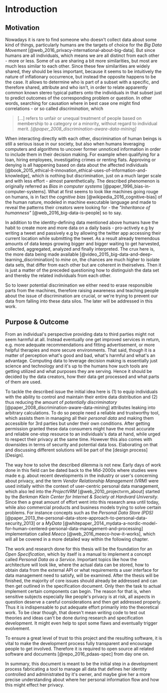 Introduction
==========================================



## Motivation

Nowadays it is rare to find someone who doesn't collect data about some kind of things, 
particularly humans are the targets of choice for the *Big Data Movement* 
[@web_2016_privacy-international-about-big-data]. But since humans are all individuals, which 
means we are all distinct from each other - more or less.
Some of us are sharing a bit more similarities, but most are much less similar to each other.
Since these few similarities are widely shared, they should be less important, because it seems 
to be intuitively the nature of inflationary occurrence, but instead the opposite happens to be 
the case. It allows to determine who is part of a subset with a specific, and therefore shared, 
attribute and who isn't, in order to relate apparently common known stereo typical patters onto 
the individuals in that subset just to predict outcomes of the corresponding problem or question. 
In other words, searching for causation where in best case one might find correlations - or so 
called *discrimination*, which

>   [...] refers to unfair or unequal treatment of people based on membership to a category or a
>   minority, without regard to individual merit. *[@paper_2008_discrimination-aware-data-mining]*

When interacting directly with each other, discrimination of human beings is still a serious issue 
in our society, but also when humans leveraging computers and algorithms to uncover former 
unnoticed information in order to include them in their decision making. For example when 
qualifying for a loan, hiring employees, investigating crimes or renting flats. Approving or denying 
is all happening based on data about the affected individuals
[@book_2015_ethical-it-innovation_ethical-uses-of-information-and-knowledge], which is nothing
but discrimination, just on a much larger scale and with less effort - almost parenthetically. 
The described phenomenon is originally referred as *Bias in computer systems*
[@paper_1996_bias-in-computer-systems]. What at first seems to look like machines going rouge on 
humans, is in fact the *cognitive bias* [@wikipedia_2016_cognitive-bias] of the human nature, 
modeled in machine executable language and made to reveal the patterns their creators were looking 
for - the *"Inheritance of humanness"* [@web_2016_big-data-is-people] so to say.

In addition to the identity-defining data mentioned above humans have the habit to create more and 
more data on a daily basis - pro-actively e.g by writing a tweet and passively e.g by allowing 
the twitter app accessing their current location while submitting the tweet. 
As a result already tremendous amounts of data keeps growing bigger and bigger waiting to
get harvested, collected, aggregated, analyzed and finally interpreted. The crux here is, the 
more data being made available [@video_2015_big-data-and-deep-learning_discrimination] to *mine* 
on, the chances are much higher to isolate data sets, that differ from each other but are 
coherent in theirselves. Then it is just a matter of the preceded questioning how to distinguish 
the data set and thereby the related individuals from each other.

So to lower potential discrimination we either need to erase responsible parts from the machines, 
therefore raising awareness and teaching people about the issue of discrimination are crucial, 
or we're trying to prevent our data from falling into these data silos. The later will be 
addressed in this work.



## Purpose & Outcome

From an individual's perspective providing data to third parties might not seem harmful at all.
Instead eventually one get improved services in return, e.g. more adequate recommendations and 
fitting advertisement, or more helpful therapies and more secure environments. That said, though
it is a matter of perception what's good and bad, what's harmful and what's an advantage.
Computing data to leverage decision making is essentially just science and technology and it's up 
to the humans how such tools are getting utilized and what purposes they are serving. Hence it 
should be decided by the data creators, how their data get processed and what parts of them 
are used.

To tackle the described issue the initial idea here is (1) to equip individuals with the ability 
to control and maintain their entire data distribution and (2) thus reducing the amount of 
*potentially discriminatory* [@paper_2008_discrimination-aware-data-mining] attributes leaking 
into arbitrary calculations. To do so people need a reliable and trustworthy tool, which assists 
them in managing all their *personal data* and making them accessible for 3rd parties but under 
their own conditions. After getting permission granted these data consumers might have the most 
accurate and reliable one-stop resource to an individuals's data at hand, while urged to respect 
their privacy at the same time. However this also comes with downsides in terms of security and 
potential data loss. Elaborating on that and discussing different solutions will be part of the 
[design process][Design].

The way how to solve the described dilemma is not new. Early days of work done in this field can be 
dated back to the Mid-2000s where studies were made e.g. about recent developments in the 
industry or user's concerning about privacy, and the term *Vendor Relationship Management
(VRM)* were used initially within the context of user-centric personal data management, which 
also led into the *ProjectVRM* [@web_2010_projectvrm_about] started by the *Berkman Klein Center 
for Internet & Society at Hardvard University*. Since then a great amount of effort went into
this research area until today, while also commercial products and business models trying to 
solve certain problems. For instance concepts such as the *Personal Data Store (PDS)* 
[@paper_2013_the-personal-data-store-approach-to-personal-data-security_2013] or a *MyData* 
[@whitepaper_2014_mydata-a-nordic-model-for-human-centered-personal-data-management-and-processing] 
implementation called *Meeco* [@web_2016_meeco-how-it-works], which will all be covered in 
a more detailed way within the following chapter.

The work and research done for this thesis will be the foundation for an *Open Specification*, 
which by itself is a manual to implement a concept called *Personal Data as a Service*. Important 
topics like how the architecture will look like, where the actual data can be stored, how to 
obtain data from the external API or what requirements a user interface for data management 
need to satisfy, will be examined. After the thesis will be finished, the majority of core issues 
should already be addressed and can then get outlined in the specification document. 
Only then the task to actual implement certain components can begin. The reason for that is, 
when sensitive subjects especially like people's privacy is at risk, all aspects in question 
deserve a careful considerations and then get addressed properly. Thus it is indispensable to 
put adequate effort primarily into the theoretical work. To be clear though, that doesn't mean 
writing code to test out theories and ideas can't be done during research and specification 
development. It might even help to spot some flaws and eventually trigger evolvement.

To ensure a great level of trust to this project and the resulting software, it is vital to make 
the development process fully transparent and encourage people to get involved.
Therefore it is required to open source all related software and documents [@repo_2016_pdaas-spec] 
from day one on.

In summary, this document is meant to be the initial step in a development process fabricating 
a tool to manage all data that defines her identity controlled and administrated by it's owner, 
and maybe give her a more precise understanding about where her personal information flow and 
how this might effect her privacy.
